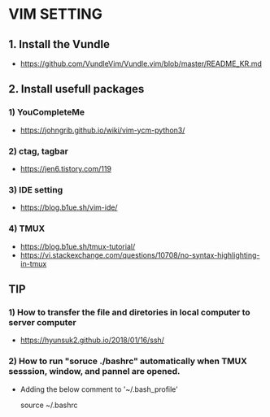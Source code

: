 # VIM SETTING 

## 1. Install the Vundle
- https://github.com/VundleVim/Vundle.vim/blob/master/README_KR.md

## 2. Install usefull packages
### 1) YouCompleteMe
- https://johngrib.github.io/wiki/vim-ycm-python3/
### 2) ctag, tagbar
- https://jen6.tistory.com/119
### 3) IDE setting
- https://blog.b1ue.sh/vim-ide/
### 4) TMUX
- https://blog.b1ue.sh/tmux-tutorial/
- https://vi.stackexchange.com/questions/10708/no-syntax-highlighting-in-tmux

## TIP
### 1) How to transfer the file and diretories in local computer to server computer
- https://hyunsuk2.github.io/2018/01/16/ssh/
### 2) How to run "soruce ./bashrc" automatically when TMUX sesssion, window, and pannel are opened.
- Adding the below comment to '~/.bash_profile'

	source ~/.bashrc

